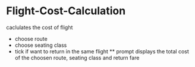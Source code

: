# Flight-Cost-Calculation
caclulates the cost of flight
* choose route
* choose seating class
* tick if want to return in the same flight
** prompt displays the total cost of the choosen route, seating class and return fare
